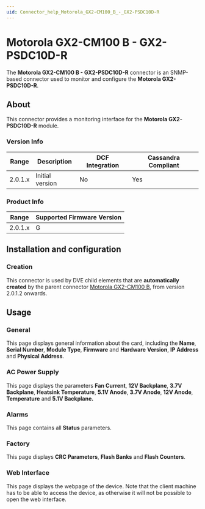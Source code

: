 ```yaml
---
uid: Connector_help_Motorola_GX2-CM100_B_-_GX2-PSDC10D-R
---
```


# Motorola GX2-CM100 B - GX2-PSDC10D-R

The **Motorola GX2-CM100 B - GX2-PSDC10D-R** connector is an SNMP-based connector used to monitor and configure the **Motorola GX2-PSDC10D-R**.

## About

This connector provides a monitoring interface for the **Motorola GX2-PSDC10D-R** module.

### Version Info

| **Range** | **Description** | **DCF Integration** | **Cassandra Compliant** |
|------------------|-----------------|---------------------|-------------------------|
| 2.0.1.x          | Initial version | No                  | Yes                     |

### Product Info

| Range | Supported Firmware Version |
|------------------|-----------------------------|
| 2.0.1.x          | G                           |

## Installation and configuration

### Creation

This connector is used by DVE child elements that are **automatically created** by the parent connector [Motorola GX2-CM100 B](xref:Connector_help_Motorola_GX2-CM100_B), from version 2.0.1.2 onwards.

## Usage

### General

This page displays general information about the card, including the **Name**, **Serial Number**, **Module Type**, **Firmware** and **Hardware** **Version**, **IP Address** and **Physical Address**.

### AC Power Supply

This page displays the parameters **Fan Current**, **12V Backplane**, **3.7V Backplane**, **Heatsink Temperature**, **5.1V Anode**, **3.7V Anode**, **12V Anode**, **Temperature** and **5.1V Backplane.**

### Alarms

This page contains all **Status** parameters.

### Factory

This page displays **CRC Parameters**, **Flash Banks** and **Flash Counters**.

### Web Interface

This page displays the webpage of the device. Note that the client machine has to be able to access the device, as otherwise it will not be possible to open the web interface.
